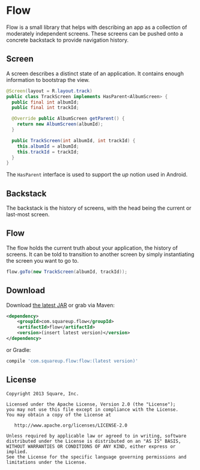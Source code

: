 # Flow

Flow is a small library that helps with describing an app as a collection of moderately independent screens. These screens can be pushed onto a concrete backstack to provide navigation history.

## Screen

A screen describes a distinct state of an application. It contains enough information to bootstrap the view.

```java
@Screen(layout = R.layout.track)
public class TrackScreen implements HasParent<AlbumScreen> {
  public final int albumId;
  public final int trackId;

  @Override public AlbumScreen getParent() {
    return new AlbumScreen(albumId);
  }

  public TrackScreen(int albumId, int trackId) {
    this.albumId = albumId;
    this.trackId = trackId;
  }
}
```

The `HasParent` interface is used to support the *up* notion used in Android.

## Backstack

The backstack is the history of screens, with the head being the current or last-most screen.

## Flow

The flow holds the current truth about your application, the history of screens. It can be told to transition to another screen by simply instantiating the screen you want to go to.

```java
flow.goTo(new TrackScreen(albumId, trackId));
```



Download
--------

Download [the latest JAR][1] or grab via Maven:

```xml
<dependency>
    <groupId>com.squareup.flow</groupId>
    <artifactId>flow</artifactId>
    <version>(insert latest version)</version>
</dependency>
```
or Gradle:
```groovy
compile 'com.squareup.flow:flow:(latest version)'
```



License
--------

    Copyright 2013 Square, Inc.

    Licensed under the Apache License, Version 2.0 (the "License");
    you may not use this file except in compliance with the License.
    You may obtain a copy of the License at

       http://www.apache.org/licenses/LICENSE-2.0

    Unless required by applicable law or agreed to in writing, software
    distributed under the License is distributed on an "AS IS" BASIS,
    WITHOUT WARRANTIES OR CONDITIONS OF ANY KIND, either express or implied.
    See the License for the specific language governing permissions and
    limitations under the License.




 [1]: http://repository.sonatype.org/service/local/artifact/maven/redirect?r=central-proxy&g=com.squareup.flow&a=flow&v=LATEST
